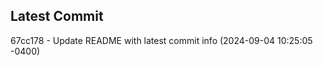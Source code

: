 
## Latest Commit
67cc178 - Update README with latest commit info (2024-09-04 10:25:05 -0400) <Yunxi-Zhou>
